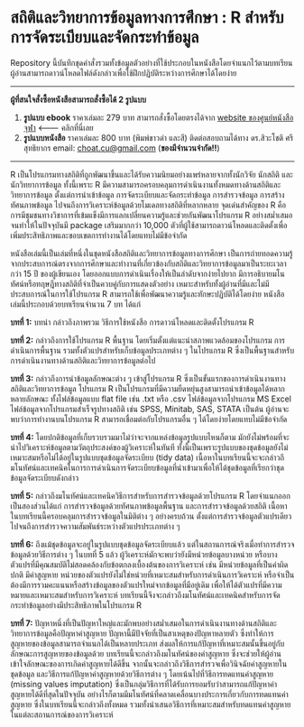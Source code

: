 # สถิติและวิทยาการข้อมูลทางการศึกษา : R สำหรับการจัดระเบียบและจัดกระทำข้อมูล

Repository นี้บันทึกชุดคำสั่งรวมทั้งข้อมูลตัวอย่างที่ใช้ประกอบในหนังสือโดยจำแนกไว้ตามบทเรียน ผู้อ่านสามารถดาวน์โหลดไฟล์ดังกล่าวเพื่อใช้ฝึกปฏิบัติระหว่างการศึกษาได้โดยง่าย

---

**ผู้ที่สนใจสั่งซื้อหนังสือสามารถสั่งซื้อได้ 2 รูปแบบ**

1. **รูปแบบ ebook** ราคาเล่มละ 279 บาท สามารถสั่งซื้อโดยตรงได้จาก [website ของศูนย์หนังสือจุฬา](https://www.chulabook.com/th/home) <--- คลิกที่นี่เลย
2. **รูปแบบหนังสือ** ราคาเล่มละ 800 บาท (พิมพ์ขาวดำ และสี) ติดต่อสอบถามได้ทาง ดร.สิวะโชติ ศรีสุทธิยากร email: choat.cu@gmail.com (**ของมีจำนวนจำกัด!!**)

---

R เป็นโปรแกรมทางสถิติที่ถูกพัฒนาขึ้นและได้รับความนิยมอย่างแพร่หลายจากทั้งนักวิจัย นักสถิติ และนักวิทยาการข้อมูล ทั้งนี้เพราะ R มีความสามารถครอบคลุมการดำเนินงานทั้งหมดทางด้านสถิติและวิทยาการข้อมูล ตั้งแต่การนำเข้าข้อมูล การจัดระเบียบและจัดกระทำข้อมูล การสำรวจข้อมูล การสร้างทัศนภาพข้อมูล ไปจนถึงการวิเคราะห์ข้อมูลด้วยโมเดลทางสถิติที่หลากหลาย จุดเด่นสำคัญของ R คือการมีชุมชนทางวิชาการที่เข้มแข็งมีการแลกเปลี่ยนความรู้และช่วยกันพัฒนาโปรแกรม R อย่างสม่ำเสมอ จนทำให้ในปัจจุบันมี package เสริมมากกว่า 10,000 ตัวที่ผู้ใช้สามารถดาวน์โหลดและติดตั้งเพื่อเพิ่มประสิทธิภาพและขอบเขตการทำงานได้โดยแทบไม่มีข้อจำกัด 

หนังสือเล่มนี้เป็นเล่มที่หนึ่งในชุดหนังสือสถิติและวิทยาการข้อมูลทางการศึกษา เป็นการถ่ายทอดความรู้จากประสบการณ์ตรงจากการศึกษาและทำงานที่เกี่ยวข้องกับสถิติและวิทยาการข้อมูลมาเป็นระยะเวลากว่า 15 ปี ของผู้เขียนเอง โดยออกแบบการดำเนินเรื่องให้เป็นลำดับจากง่ายไปยาก มีการอธิบายมโนทัศน์หรือทฤษฎีทางสถิติที่จำเป็นควบคู่กับการแสดงตัวอย่าง เหมาะสำหรับทั้งผู้อ่านที่มีและไม่มีประสบการณ์ในการใช้โปรแกรม R สามารถใช้เพื่อพัฒนาความรู้และทักษะปฏิบัติได้โดยง่าย หนังสือเล่มนี้ประกอบด้วยบทเรียนจำนวน 7 บท ได้แก่

**บทที่ 1:** บทนำ กล่าวถึงภาพรวม วิธีการใช้หนังสือ การดาวน์โหลดและติดตั้งโปรแกรม R 

**บทที่ 2:** กล่าวถึงการใช้โปรแกรม R พื้นฐาน โดยเริ่มตั้งแต่แนะนำสภาพแวดล้อมของโปรแกรม การดำเนินการพื้นฐาน รวมทั้งตัวแปรสำหรับเก็บข้อมูลประเภทต่าง ๆ ในโปรแกรม R ซึ่งเป็นพื้นฐานสำหรับการดำเนินงานทางด้านสถิติและวิทยาการข้อมูลต่อไป

**บทที่ 3:** กล่าวถึงการนำข้อมูลลักษณะต่าง ๆ เข้าสู่โปรแกรม R ซึ่งเป็นขั้นแรกของการดำเนินงานทางสถิติและวิทยาการข้อมูล โปรแกรม R เป็นโปรแกรมที่มีความยืดหยุ่นสูงสามารถนำเข้าข้อมูลได้หลากหลายลักษณะ ทั้งไฟล์ข้อมูลแบบ flat file เช่น .txt หรือ .csv ไฟล์ข้อมูลจากโปรแกรม MS Excel ไฟล์ข้อมูลจากโปรแกรมสำเร็จรูปทางสถิติ เช่น SPSS, Minitab, SAS, STATA เป็นต้น ผู้อ่านจะพบว่าการทำงานบนโปรแกรม R สามารถเชื่อมต่อกับโปรแกรมอื่น ๆ ได้โดยง่ายโดยแทบไม่มีข้อจำกัด

**บทที่ 4:** โดยปกติข้อมูลที่เก็บรวบรวมมาไม่ว่าจะจากแหล่งข้อมูลรูปแบบไหนก็ตาม มักยังไม่พร้อมที่จะนำไปวิเคราะห์ข้อมูลตามวัตถุประสงค์ของผู้วิเคราะห์ในทันที ทั้งนี้เป็นเพราะรูปแบบของชุดข้อมูลยังไม่เหมาะสมหรือไม่ได้อยู่ในรูปแบบชุดข้อมูลจัดระเบียบ (tidy data) เนื้อหาในบทเรียนนี้จะจะกล่าวถึมโนทัศน์และเทคนิคในการการดำเนินการจัดระเบียบข้อมูลที่นำเข้ามาเพื่อให้ได้ชุดข้อมูลที่เรียกว่าชุดข้อมูลจัดระเบียบดังกล่าว 

**บทที่ 5:** กล่าวถึงมโนทัศน์และเทคนิควิธีการสำหรับการสำรวจข้อมูลด้วยโปรแกรม R โดยจำแนกออกเป็นสองส่วนได้แก่ การสำรวจข้อมูลด้วยทัศนภาพข้อมูลพื้นฐาน และการสำรวจข้อมูลด้วยสถิติ เนื้อหาในบทเรียนนี้ครอบคลุมการสำรวจข้อมูลในมิติต่าง ๆ อย่างครบถ้วน ตั้งแต่การสำรวจข้อมูลตัวแปรเดียวไปจนถึงการสำรวจความสัมพันธ์ระหว่างตัวแปรประเภทต่าง ๆ 

**บทที่ 6:** ถึงแม้ชุดข้อมูลจะอยู่ในรูปแบบชุดข้อมูลจัดระเบียบแล้ว แต่ในสถานการณ์จริงเมื่อทำการสำรวจข้อมูลด้วยวิธีการต่าง ๆ ในบทที่ 5 แล้ว ผู้วิเคราะห์มักจะพบว่ายังมีหน่วยข้อมูลบางหน่วย หรือบางตัวแปรที่มีคุณสมบัติไม่สอดคล้องกับข้อตกลงเบื้องต้นของการวิเคราะห์ เช่น มีหน่วยข้อมูลที่เป็นค่าผิดปกติ มีค่าสูญหาย หน่วยของตัวแปรยังไม่ใช่หน่วยที่เหมาะสมสำหรับการดำเนินการวิเคราะห์ หรือจำเป็นต้องมีการรวมคะแนนหรือสร้างข้อมูลของตัวแปรใหม่จากข้อมูลที่มีอยู่เดิม เพื่อให้ได้ตัวแปรที่มีความหมายและเหมาะสมสำหรับการวิเคราะห์ บทเรียนนี้จึงจะกล่าวถึงมโนทัศน์และเทคนิคสำหรับการจัดกระทำข้อมูลอย่างมีประสิทธิภาพในโปรแกรม R 

**บทที่ 7:** ปัญหาหนึ่งที่เป็นปัญหาใหญ่และมักพบอย่างสม่ำเสมอในการดำเนินงานทางด้านสถิติและวิทยาการข้อมูลคือปัญหาค่าสูญหาย ปัญหานี้มีปัจจัยที่เป็นสาเหตุของปัญหาหลายตัว ซึ่งทำให้การสูญหายของข้อมูลสามารถจำแนกได้เป็นหลายประเภท ส่งผลให้การแก้ปัญหาที่เหมาะสมนั้นขึ้นอยู่กับลักษณะการสูญหายของข้อมูลด้วย บทเรียนนี้จะกล่าวถึงมโนทัศน์ของค่าสูญหาย ซึ่งจะช่วยให้ผู้อ่านเข้าใจลักษณะของการเกิดค่าสูญหายได้ดีขึ้น จากนั้นจะกล่าวถึงวิธีการสำรวจเพื่อวินิจฉัยค่าสูญหายในชุดข้อมูล และวิธีการแก้ปัญหาค่าสูญหายด้วยวิธีการต่าง ๆ โดยเน้นไปที่วิธีการทดแทนค่าสูญหาย (missing values imputation) ซึ่งเป็นกลุ่มวิธีการที่ได้รับการยอมรับว่าสามารถแก้ปัญหาค่าสูญหายได้ดีที่สุดในปัจจุบัน อย่างไรก็ตามมีมโนทัศน์ที่คลาดเคลื่อนบางประการเกี่ยวกับการทดแทนค่าสูญหาย ซึ่งในบทเรียนนี้จะกล่าวถึงทั้งหมด รวมทั้งนำเสนอวิธีการที่เหมาะสมสำหรับทดแทนค่าสูญหายในแต่ละสถานการณ์ของการวิเคราะห์



